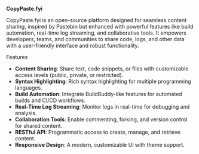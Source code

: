 **CopyPaste.fyi**

CopyPaste.fyi is an open-source platform designed for seamless content sharing, inspired by Pastebin but enhanced with powerful features like build automation, real-time log streaming, and collaborative tools. It empowers developers, teams, and communities to share code, logs, and other data with a user-friendly interface and robust functionality.

Features

- **Content Sharing**: Share text, code snippets, or files with customizable access levels (public, private, or restricted).
- **Syntax Highlighting**: Rich syntax highlighting for multiple programming languages.
- **Build Automation**: Integrate BuildBuddy-like features for automated builds and CI/CD workflows.
- **Real-Time Log Streaming**: Monitor logs in real-time for debugging and analysis.
- **Collaboration Tools**: Enable commenting, forking, and version control for shared content.
- **RESTful API**: Programmatic access to create, manage, and retrieve content.
- **Responsive Design**: A modern, customizable UI with theme support.

